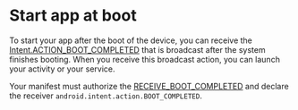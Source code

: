 # Start app at boot

To start your app after the boot of the device, you can receive the [Intent.ACTION_BOOT_COMPLETED](https://developer.android.com/reference/android/content/Intent#ACTION_BOOT_COMPLETED) that is broadcast after the system finishes booting.
When you receive this broadcast action, you can launch your activity or your service.

Your manifest must authorize the [RECEIVE_BOOT_COMPLETED](https://developer.android.com/reference/android/Manifest.permission#RECEIVE_BOOT_COMPLETED) and declare the receiver `android.intent.action.BOOT_COMPLETED`.
